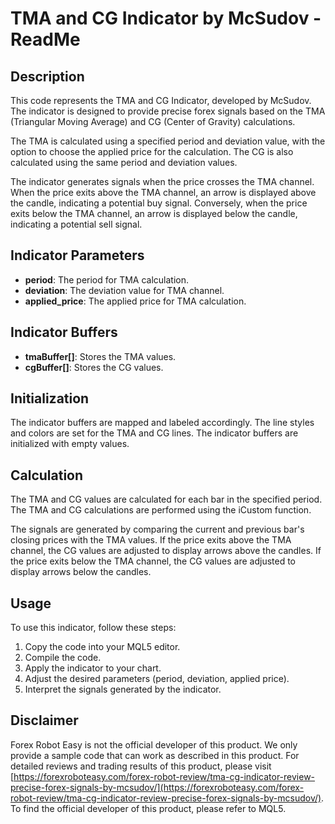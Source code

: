 # TMA and CG Indicator by McSudov - ReadMe

## Description
This code represents the TMA and CG Indicator, developed by McSudov. The indicator is designed to provide precise forex signals based on the TMA (Triangular Moving Average) and CG (Center of Gravity) calculations. 

The TMA is calculated using a specified period and deviation value, with the option to choose the applied price for the calculation. The CG is also calculated using the same period and deviation values. 

The indicator generates signals when the price crosses the TMA channel. When the price exits above the TMA channel, an arrow is displayed above the candle, indicating a potential buy signal. Conversely, when the price exits below the TMA channel, an arrow is displayed below the candle, indicating a potential sell signal.

## Indicator Parameters
- **period**: The period for TMA calculation.
- **deviation**: The deviation value for TMA channel.
- **applied_price**: The applied price for TMA calculation.

## Indicator Buffers
- **tmaBuffer[]**: Stores the TMA values.
- **cgBuffer[]**: Stores the CG values.

## Initialization
The indicator buffers are mapped and labeled accordingly. The line styles and colors are set for the TMA and CG lines. The indicator buffers are initialized with empty values.

## Calculation
The TMA and CG values are calculated for each bar in the specified period. The TMA and CG calculations are performed using the iCustom function. 

The signals are generated by comparing the current and previous bar's closing prices with the TMA values. If the price exits above the TMA channel, the CG values are adjusted to display arrows above the candles. If the price exits below the TMA channel, the CG values are adjusted to display arrows below the candles.

## Usage
To use this indicator, follow these steps:
1. Copy the code into your MQL5 editor.
2. Compile the code.
3. Apply the indicator to your chart.
4. Adjust the desired parameters (period, deviation, applied price).
5. Interpret the signals generated by the indicator.

## Disclaimer
Forex Robot Easy is not the official developer of this product. We only provide a sample code that can work as described in this product. For detailed reviews and trading results of this product, please visit [https://forexroboteasy.com/forex-robot-review/tma-cg-indicator-review-precise-forex-signals-by-mcsudov/](https://forexroboteasy.com/forex-robot-review/tma-cg-indicator-review-precise-forex-signals-by-mcsudov/). To find the official developer of this product, please refer to MQL5.
